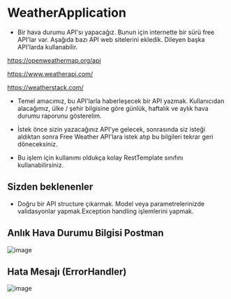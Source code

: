 # WeatherApplication

* Bir hava durumu API'sı yapacağız. Bunun için internette bir sürü free API'lar var. Aşağıda bazı API web sitelerini ekledik. Dileyen başka API'larda kullanabilir.

https://openweathermap.org/api

https://www.weatherapi.com/ 

https://weatherstack.com/

* Temel amacımız, bu API'larla haberleşecek bir API yazmak. Kullanıcıdan alacağımız, ülke / şehir bilgisine göre günlük, haftalık ve aylık hava durumu raporunu gösterelim.

* İstek önce sizin yazacağınız API'ye gelecek, sonrasında siz isteği aldıktan sonra Free Weather API'lara istek atıp bu bilgileri tekrar geri döneceksiniz.

* Bu işlem için kullanımı oldukça kolay RestTemplate sınıfını kullanabilirsiniz.

## Sizden beklenenler

* Doğru bir API structure çıkarmak. Model veya parametrelerinizde validasyonlar yapmak.Exception handling işlemlerini yapmak.

## Anlık Hava Durumu Bilgisi Postman
![image](https://user-images.githubusercontent.com/62817020/218582276-fcb98631-c424-42d7-babd-ae0cd73162fa.png)

## Hata Mesajı (ErrorHandler)
![image](https://user-images.githubusercontent.com/62817020/218585416-c4e2986d-39a6-4247-88ba-928e467d854b.png)


